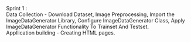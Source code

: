 Sprint 1 : <br />
Data Collection - Download Dataset, Image Preprocessing, Import the ImageDataGenerator Library, Configure ImageDataGenerator Class, Apply ImageDataGenerator Functionality To Trainset And Testset.  <br />
Appllication building - Creating HTML pages.
